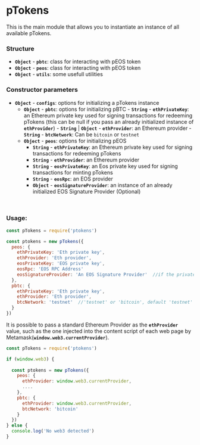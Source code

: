 # pTokens


This is the main module that allows you to instantiate an instance of all available pTokens.

### Structure
- __`Object`__ - __`pbtc`__: class for interacting with pEOS token
- __`Object`__ - __`peos`__: class for interacting with pEOS token
- __`Object`__ - __`utils`__: some usefull utilities

### Constructor parameters
- __`Object`__ - __`configs`__: options for initializing a pTokens instance
    - __`Object`__ - __`pbtc`__: options for initializing pBTC
          - __`String`__ - __`ethPrivateKey`__: an Ethereum private key used for signing transactions for redeeming pTokens (this can be null if you pass an already initialized instance of __`ethProvider`__)
          - __`String`__ | __`Object`__ - __`ethProvider`__: an Ethereum provider 
          - __`String`__ - __`btcNetwork`__: Can be `bitcoin` or `testnet`
    - __`Object`__ - __`peos`__: options for initializing pEOS
        - __`String`__ - __`ethPrivateKey`__: an Ethereum private key used for signing transactions for redeeming pTokens
        - __`String`__ - __`ethProvider`__: an Ethereum provider
        - __`String`__ - __`eosPrivateKey`__: an Eos private key used for signing transactions for minting pTokens
        - __`String`__ - __`eosRpc`__: an EOS provider
        - __`Object`__ - __`eosSignatureProvider`__: an instance of an already initialized EOS Signature Provider (Optional)

&nbsp;

### Usage: 

```js
const pTokens = require('ptokens')

const ptokens = new pTokens({
  peos: {
    ethPrivateKey: 'Eth private key',
    ethProvider: 'Eth provider',
    eosPrivateKey: 'EOS private key',
    eosRpc: 'EOS RPC Address'
    eosSignatureProvider: 'An EOS Signature Provider'  //if the private key is not passed
  },
  pbtc: {
    ethPrivateKey: 'Eth private key',
    ethProvider: 'Eth provider',
    btcNetwork: 'testnet'  //'testnet' or 'bitcoin', default 'testnet'
  }
})
```
It is possible to pass a standard Ethereum Provider as the __`ethProvider`__ value, such as the one injected 
into the content script of each web page by Metamask(__`window.web3.currentProvider`__).

```js
const pTokens = require('ptokens')

if (window.web3) {
  
  const ptokens = new pTokens({
    peos: {
      ethProvider: window.web3.currentProvider,
      ....
    },
    pbtc: {
      ethProvider: window.web3.currentProvider,
      btcNetwork: 'bitcoin'
    }
  })
} else {
  console.log('No web3 detected')
}
```